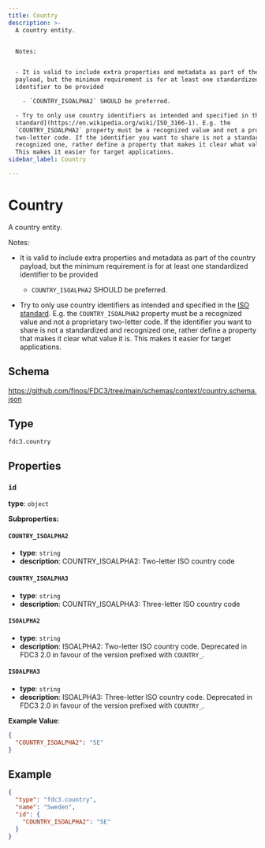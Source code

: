 ```yaml
---
title: Country
description: >-
  A country entity.


  Notes:


  - It is valid to include extra properties and metadata as part of the country
  payload, but the minimum requirement is for at least one standardized
  identifier to be provided

    - `COUNTRY_ISOALPHA2` SHOULD be preferred.

  - Try to only use country identifiers as intended and specified in the [ISO
  standard](https://en.wikipedia.org/wiki/ISO_3166-1). E.g. the
  `COUNTRY_ISOALPHA2` property must be a recognized value and not a proprietary
  two-letter code. If the identifier you want to share is not a standardized and
  recognized one, rather define a property that makes it clear what value it is.
  This makes it easier for target applications.
sidebar_label: Country

---
```


# Country

A country entity.

Notes:

- It is valid to include extra properties and metadata as part of the country payload, but the minimum requirement is for at least one standardized identifier to be provided

  - `COUNTRY_ISOALPHA2` SHOULD be preferred.

- Try to only use country identifiers as intended and specified in the [ISO standard](https://en.wikipedia.org/wiki/ISO_3166-1). E.g. the `COUNTRY_ISOALPHA2` property must be a recognized value and not a proprietary two-letter code. If the identifier you want to share is not a standardized and recognized one, rather define a property that makes it clear what value it is. This makes it easier for target applications.

## Schema

<https://github.com/finos/FDC3/tree/main/schemas/context/country.schema.json>

## Type

`fdc3.country`

## Properties

### `id`

**type**: `object`

**Subproperties:**
#### `COUNTRY_ISOALPHA2`
- **type**: `string`
- **description**: COUNTRY_ISOALPHA2:  Two-letter ISO country code

#### `COUNTRY_ISOALPHA3`
- **type**: `string`
- **description**: COUNTRY_ISOALPHA3:  Three-letter ISO country code

#### `ISOALPHA2`
- **type**: `string`
- **description**: ISOALPHA2:  Two-letter ISO country code. Deprecated in FDC3 2.0 in favour of the version prefixed with `COUNTRY_`.

#### `ISOALPHA3`
- **type**: `string`
- **description**: ISOALPHA3:  Three-letter ISO country code. Deprecated in FDC3 2.0 in favour of the version prefixed with `COUNTRY_`.


**Example Value**: 
```json
{
  "COUNTRY_ISOALPHA2": "SE"
}
```

## Example

```json
{
  "type": "fdc3.country",
  "name": "Sweden",
  "id": {
    "COUNTRY_ISOALPHA2": "SE"
  }
}
```

